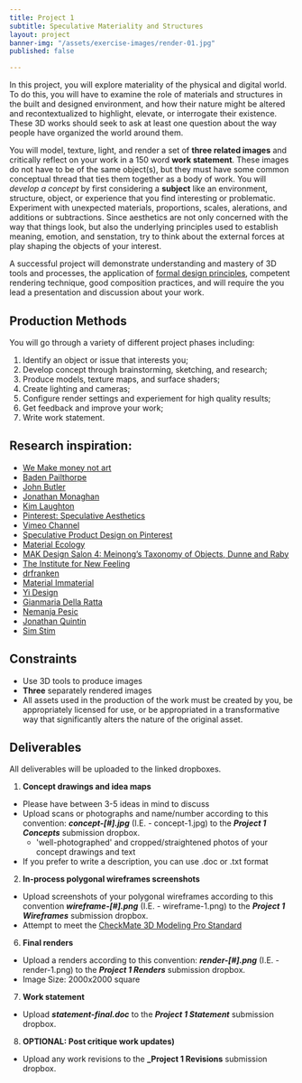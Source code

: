 ```yaml
---
title: Project 1
subtitle: Speculative Materiality and Structures
layout: project
banner-img: "/assets/exercise-images/render-01.jpg"
published: false

---
```

In this project, you will explore materiality of the physical and digital world. To do this, you will have to examine the role of materials and structures in the built and designed environment, and how their nature might be altered and recontextualized to highlight, elevate, or interrogate their existence. These 3D works should seek to ask at least one question about the way people have organized the world around them.

You will model, texture, light, and render a set of **three related images** and critically reflect on your work in a 150 word **work statement**. These images do not have to be of the same object(s), but they must have some common conceptual thread that ties them together as a body of work. You will _develop a concept_ by first considering a **subject** like an environment, structure, object, or experience that you find interesting or problematic. Experiment with unexpected materials, proportions, scales, alerations, and additions or subtractions. Since aesthetics are not only concerned with the way that things look, but also the underlying principles used to establish meaning, emotion, and senstation, try to think about the external forces at play shaping the objects of your interest.

A successful project will demonstrate understanding and mastery of 3D tools and processes, the application of [formal design principles](http://www.getty.edu/education/teachers/building_lessons/principles_design.pdf), competent rendering technique, good composition practices, and will require the you lead a presentation and discussion about your work.

## Production Methods
You will go through a variety of different project phases including:

  1. Identify an object or issue that interests you;
  2. Develop concept through brainstorming, sketching, and research;
  3. Produce models, texture maps, and surface shaders;
  4. Create lighting and cameras;
  6. Configure render settings and experiement for high quality results;
  7. Get feedback and improve your work;
  8. Write work statement.

## Research inspiration:

- [We Make money not art](https://we-make-money-not-art.com/)
- [Baden Pailthorpe](https://www.badenpailthorpe.com/asset_pack)
- [John Butler](https://vimeo.com/user3946359)
- [Jonathan Monaghan](http://jonmonaghan.com/work/)
- [Kim Laughton](http://kimlaughton.tumblr.com/)
- [Pinterest: Speculative Aesthetics](https://www.pinterest.com/cedwardes/so-is-this-speculative-aesthetics/?lp=true)
- [Vimeo Channel](https://vimeo.com/groups/designfictions)
- [Speculative Product Design on Pinterest](https://www.pinterest.com/visualbloke/speculative-design/)
- [Material Ecology](http://www.materialecology.com/projects.html)
- [MAK Design Salon 4: Meinong’s Taxonomy of Objects, Dunne and Raby](https://vimeo.com/133160620)
- [The Institute for New Feeling](http://www.maakemagazine.com/nina-sarnelle)
- [drfranken](https://www.behance.net/drfranken)
- [Material Immaterial](https://www.behance.net/materialimmaterial/)
- [Yi Design](https://www.behance.net/YiDesign)
- [Gianmaria Della Ratta](https://www.behance.net/gianmariadr)
- [Nemanja Pesic](https://www.behance.net/nemanjapesic)
- [Jonathan Quintin](https://www.behance.net/JonathanQuintin)
- [Sim Stim](https://www.zeitguised.com/sim-stim)

## Constraints
- Use 3D tools to produce images
- **Three** separately rendered images
- All assets used in the production of the work must be created by you, be appropriately licensed for use, or be appropriated in a transformative way that significantly alters the nature of the original asset.


## Deliverables
All deliverables will be uploaded to the linked dropboxes.

1. **Concept drawings and idea maps** 
  - Please have between 3-5 ideas in mind to discuss
  - Upload scans or photographs and name/number according to this convention: **_concept-[#].jpg_** (I.E. - concept-1.jpg) to the **_Project 1 Concepts_** submission dropbox.
     - 'well-photographed' and cropped/straightened photos of your concept drawings and text
  - If you prefer to write a description, you can use .doc or .txt format
2. **In-process polygonal wireframes screenshots**
  - Upload screenshots of your polygonal wireframes according to this convention **_wireframe-[#].png_** (I.E. - wireframe-1.png) to the **_Project 1 Wireframes_** submission dropbox.
  - Attempt to meet the [CheckMate 3D Modeling Pro Standard](https://www.turbosquid.com/CheckMate)
6. **Final renders**
  - Upload a renders according to this convention: **_render-[#].png_** (I.E. - render-1.png) to the **_Project 1 Renders_** submission dropbox.
  - Image Size: 2000x2000 square
7. **Work statement**
  - Upload **_statement-final.doc_** to the **_Project 1 Statement_** submission dropbox.
8. **OPTIONAL: Post critique work updates)**
  - Upload any work revisions to the **_Project 1 Revisions** submission dropbox.